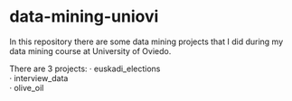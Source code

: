 # data-mining-uniovi
 In this repository there are some data mining projects that I did during my data mining course at University of Oviedo.

There are 3 projects:
· euskadi_elections\
· interview_data\
· olive_oil
